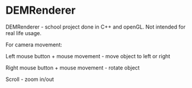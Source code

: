 # DEMRenderer

DEMRenderer - school project done in C++ and openGL. Not intended for real life usage.

For camera movement: 

Left mouse button + mouse movement - move object to left or right

Right mouse button + mouse movement - rotate object

Scroll - zoom in/out
